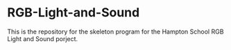 # RGB-Light-and-Sound
This is the repository for the skeleton program for the Hampton School RGB Light and Sound porject.
